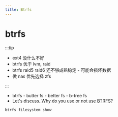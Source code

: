 ```yaml
---
title: Btrfs
---
```


# btrfs


:::tip

- ext4 没什么不好
- btrfs 优于 lvm, raid
- btrfs raid5 raid6 还不够成熟稳定 - 可能会损坏数据
- 做 nas 优先选择 zfs

:::

- btrfs - butter fs - better fs - b-tree fs
- [Let's discuss. Why do you use or not use BTRFS? ](https://www.reddit.com/r/linux/comments/61js64)

```bash
btrfs filesystem show
```
